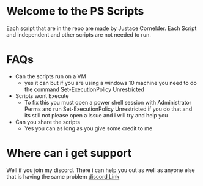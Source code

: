 # Welcome to the PS Scripts
Each script that are in the repo are made by Justace Cornelder. Each Script and independent and other scripts are not needed to run.

# FAQs
- Can the scripts run on a VM
	- yes it can but if you are using a windows 10 machine you need to do the command Set-ExecutionPolicy Unrestricted 
- Scripts wont Execute
	- To fix this you must open a power shell session with Administrator Perms and run Set-ExecutionPolicy Unrestricted if you do that and its still not please open a Issue and i will try and help you
- Can you share the scripts
	- Yes you can as long as you give some credit to me 

#  Where can i get support

Well if you join my discord. There i can help you out as well as anyone else that is having the same problem [discord Link](https://discord.gg/ef9sTHh87N)
<!--stackedit_data:
eyJoaXN0b3J5IjpbLTEyNzU2NjU5NzZdfQ==
-->